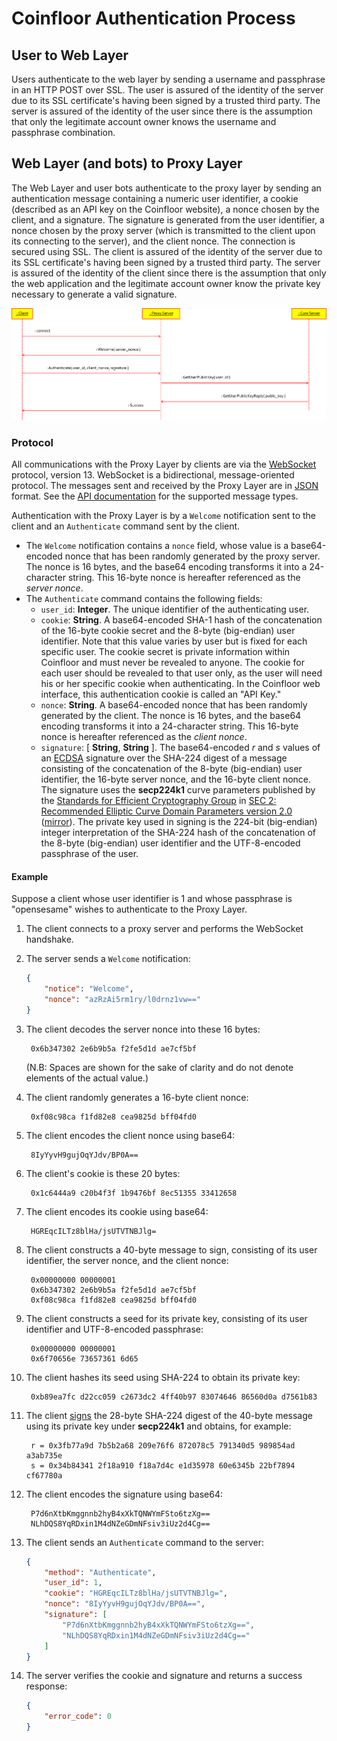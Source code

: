 # Coinfloor Authentication Process

## User to Web Layer

Users authenticate to the web layer by sending a username and passphrase in an HTTP POST over SSL. The user is assured of the identity of the server due to its SSL certificate's having been signed by a trusted third party. The server is assured of the identity of the user since there is the assumption that only the legitimate account owner knows the username and passphrase combination.

## Web Layer (and bots) to Proxy Layer

The Web Layer and user bots authenticate to the proxy layer by sending an authentication message containing a numeric user identifier, a cookie (described as an API key on the Coinfloor website), a nonce chosen by the client, and a signature. The signature is generated from the user identifier, a nonce chosen by the proxy server (which is transmitted to the client upon its connecting to the server), and the client nonce. The connection is secured using SSL. The client is assured of the identity of the server due to its SSL certificate's having been signed by a trusted third party. The server is assured of the identity of the client since there is the assumption that only the web application and the legitimate account owner know the private key necessary to generate a valid signature.

![Proxy Authentication Process](/images/proxy_auth.png)

### Protocol

All communications with the Proxy Layer by clients are via the [WebSocket][IETF RFC 6455] protocol, version 13. WebSocket is a bidirectional, message-oriented protocol. The messages sent and received by the Proxy Layer are in [JSON][IETF RFC 6455] format. See the [API documentation][API] for the supported message types.

Authentication with the Proxy Layer is by a `Welcome` notification sent to the client and an `Authenticate` command sent by the client.

* The `Welcome` notification contains a `nonce` field, whose value is a base64-encoded nonce that has been randomly generated by the proxy server. The nonce is 16 bytes, and the base64 encoding transforms it into a 24-character string. This 16-byte nonce is hereafter referenced as the *server nonce*.
* The `Authenticate` command contains the following fields:
	* `user_id`: **Integer**. The unique identifier of the authenticating user.
	* `cookie`: **String**. A base64-encoded SHA-1 hash of the concatenation of the 16-byte cookie secret and the 8-byte (big-endian) user identifier. Note that this value varies by user but is fixed for each specific user. The cookie secret is private information within Coinfloor and must never be revealed to anyone. The cookie for each user should be revealed to that user only, as the user will need his or her specific cookie when authenticating. In the Coinfloor web interface, this authentication cookie is called an "API Key."
	* `nonce`: **String**. A base64-encoded nonce that has been randomly generated by the client. The nonce is 16 bytes, and the base64 encoding transforms it into a 24-character string. This 16-byte nonce is hereafter referenced as the *client nonce*.
	* `signature`: [ **String**, **String** ]. The base64-encoded *r* and *s* values of an [ECDSA][] signature over the SHA-224 digest of a message consisting of the concatenation of the 8-byte (big-endian) user identifier, the 16-byte server nonce, and the 16-byte client nonce. The signature uses the **secp224k1** curve parameters published by the [Standards for Efficient Cryptography Group][SECG] in [SEC 2: Recommended Elliptic Curve Domain Parameters version 2.0][SEC2] ([mirror][SEC2-mirror]). The private key used in signing is the 224-bit (big-endian) integer interpretation of the SHA-224 hash of the concatenation of the 8-byte (big-endian) user identifier and the UTF-8-encoded passphrase of the user.

#### Example

Suppose a client whose user identifier is 1 and whose passphrase is "opensesame" wishes to authenticate to the Proxy Layer.

1. The client connects to a proxy server and performs the WebSocket handshake.

1. The server sends a `Welcome` notification:

	```json
	{
		"notice": "Welcome",
		"nonce": "azRzAi5rm1ry/l0drnz1vw=="
	}
	```

1. The client decodes the server nonce into these 16 bytes:

		0x6b347302 2e6b9b5a f2fe5d1d ae7cf5bf

	(N.B: Spaces are shown for the sake of clarity and do not denote elements of the actual value.)

1. The client randomly generates a 16-byte client nonce:

		0xf08c98ca f1fd82e8 cea9825d bff04fd0

1. The client encodes the client nonce using base64:

		8IyYyvH9gujOqYJdv/BP0A==

1. The client's cookie is these 20 bytes:

		0x1c6444a9 c20b4f3f 1b9476bf 8ec51355 33412658

1. The client encodes its cookie using base64:

		HGREqcILTz8blHa/jsUTVTNBJlg=

1. The client constructs a 40-byte message to sign, consisting of its user identifier, the server nonce, and the client nonce:

		0x00000000 00000001
		0x6b347302 2e6b9b5a f2fe5d1d ae7cf5bf
		0xf08c98ca f1fd82e8 cea9825d bff04fd0

1. The client constructs a seed for its private key, consisting of its user identifier and UTF-8-encoded passphrase:

		0x00000000 00000001
		0x6f70656e 73657361 6d65

1. The client hashes its seed using SHA-224 to obtain its private key:

		0xb89ea7fc d22cc059 c2673dc2 4ff40b97 83074646 86560d0a d7561b83

1. The client [signs][ECDSA] the 28-byte SHA-224 digest of the 40-byte message using its private key under **secp224k1** and obtains, for example:

		r = 0x3fb77a9d 7b5b2a68 209e76f6 872078c5 791340d5 989854ad a3ab735e
		s = 0x34b84341 2f18a910 f18a7d4c e1d35978 60e6345b 22bf7894 cf67780a

1. The client encodes the signature using base64:

		P7d6nXtbKmggnnb2hyB4xXkTQNWYmFSto6tzXg==
		NLhDQS8YqRDxin1M4dNZeGDmNFsiv3iUz2d4Cg==

1. The client sends an `Authenticate` command to the server:

	```json
	{
		"method": "Authenticate",
		"user_id": 1,
		"cookie": "HGREqcILTz8blHa/jsUTVTNBJlg=",
		"nonce": "8IyYyvH9gujOqYJdv/BP0A==",
		"signature": [
			"P7d6nXtbKmggnnb2hyB4xXkTQNWYmFSto6tzXg==",
			"NLhDQS8YqRDxin1M4dNZeGDmNFsiv3iUz2d4Cg=="
		]
	}
	```

1. The server verifies the cookie and signature and returns a success response:

	```json
	{
		"error_code": 0
	}
	```


[API]: https://github.com/coinfloor/API/blob/master/WEBSOCKET-README.md
[ECDSA]: http://en.wikipedia.org/wiki/Elliptic_Curve_DSA
[IETF RFC 4627]: https://tools.ietf.org/html/rfc4627
[IETF RFC 6455]: https://tools.ietf.org/html/rfc6455
[SECG]: http://www.secg.org/
[SEC2]: http://www.secg.org/download/aid-784/sec2-v2.pdf
[SEC2-mirror]: http://www.shield-kratos.com/pdf/sec2-v2.pdf
